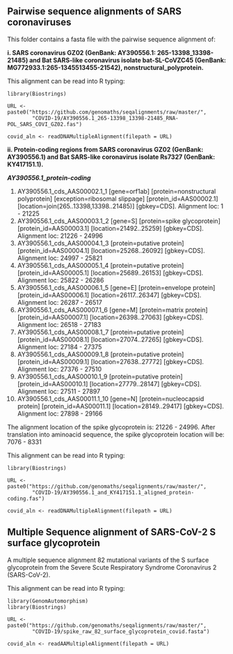 ## Pairwise sequence alignments of SARS coronaviruses
This folder contains a fasta file with the pairwise sequence alignment of:

**i. SARS coronavirus GZ02 (GenBank: AY390556.1: 265-13398_13398-21485) and Bat
SARS-like coronavirus isolate bat-SL-CoVZC45 (GenBank:
MG772933.1:265-1345513455-21542), nonstructural_polyprotein.**  

This alignment can be read into R typing:
```{r fasta, message=FALSE}
library(Biostrings)

URL <- paste0("https://github.com/genomaths/seqalignments/raw/master/", 
        "COVID-19/AY390556.1_265-13398_13398-21485_RNA-POL_SARS_COVI_GZ02.fas")

covid_aln <- readDNAMultipleAlignment(filepath = URL)
```

**ii. Protein-coding regions from SARS coronavirus GZ02 (GenBank: **AY390556.1**) and
Bat SARS-like coronavirus isolate Rs7327 (GenBank: KY417151.1).**

_**AY390556.1_protein-coding**_            
1. AY390556.1_cds_AAS00002.1_1 [gene=orf1ab] [protein=nonstructural polyprotein] [exception=ribosomal slippage] [protein_id=AAS00002.1] [location=join(265..13398,13398..21485)] [gbkey=CDS]. Alignment loc:
1 - 21225
2. AY390556.1_cds_AAS00003.1_2 [gene=S] [protein=spike glycoprotein] [protein_id=AAS00003.1] [location=21492..25259] [gbkey=CDS]. Alignment loc:
21226 - 24996
3. AY390556.1_cds_AAS00004.1_3 [protein=putative protein] [protein_id=AAS00004.1] [location=25268..26092] [gbkey=CDS]. Alignment loc:
24997 - 25821
4. AY390556.1_cds_AAS00005.1_4 [protein=putative protein] [protein_id=AAS00005.1] [location=25689..26153] [gbkey=CDS]. Alignment loc:
25822 - 26286
5. AY390556.1_cds_AAS00006.1_5 [gene=E] [protein=envelope protein] [protein_id=AAS00006.1] [location=26117..26347] [gbkey=CDS]. Alignment loc:
26287 - 26517
6. AY390556.1_cds_AAS00007.1_6 [gene=M] [protein=matrix protein] [protein_id=AAS00007.1] [location=26398..27063] [gbkey=CDS]. Alignment loc:
26518 - 27183
7. AY390556.1_cds_AAS00008.1_7 [protein=putative protein] [protein_id=AAS00008.1] [location=27074..27265] [gbkey=CDS]. Alignment loc:
27184 - 27375
8. AY390556.1_cds_AAS00009.1_8 [protein=putative protein] [protein_id=AAS00009.1] [location=27638..27772] [gbkey=CDS]. Alignment loc:
27376 - 27510
9. AY390556.1_cds_AAS00010.1_9 [protein=putative protein] [protein_id=AAS00010.1] [location=27779..28147] [gbkey=CDS]. Alignment loc:
27511 - 27897
10. AY390556.1_cds_AAS00011.1_10 [gene=N] [protein=nucleocapsid protein] [protein_id=AAS00011.1] [location=28149..29417] [gbkey=CDS]. Alignment loc:
27898 - 29166        

The alignment location of the spike glycoprotein is: 21226 - 24996. After translation into aminoacid sequence, the spike glycoprotein location will be: 7076 - 8331

This alignment can be read into R typing:
```{r fasta, message=FALSE}
library(Biostrings)

URL <- paste0("https://github.com/genomaths/seqalignments/raw/master/", 
        "COVID-19/AY390556.1_and_KY417151.1_aligned_protein-coding.fas")

covid_aln <- readDNAMultipleAlignment(filepath = URL)
```
## Multiple Sequence alignment of SARS-CoV-2 S surface glycoprotein

A multiple sequence alignment 82 mutational variants of the S surface glycoprotein from the Severe Scute Respiratory Syndrome Coronavirus 2 (SARS-CoV-2).

This alignment can be read into R typing:
```{r s}
library(GenomAutomorphism)
library(Biostrings)

URL <- paste0("https://github.com/genomaths/seqalignments/raw/master/", 
        "COVID-19/spike_raw_82_surface_glycoprotein_covid.fasta")

covid_aln <- readAAMultipleAlignment(filepath = URL)
```

